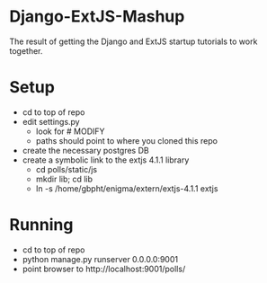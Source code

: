 Django-ExtJS-Mashup
===================

The result of getting the Django and ExtJS startup tutorials to work together. 

Setup
====
   * cd to top of repo
   * edit settings.py
       * look for # MODIFY
       * paths should point to where you cloned this repo
   * create the necessary postgres DB
   * create a symbolic link to the extjs 4.1.1 library
      * cd polls/static/js
      * mkdir lib; cd lib
      * ln -s /home/gbpht/enigma/extern/extjs-4.1.1 extjs

Running
======
   * cd to top of repo
   * python manage.py runserver 0.0.0.0:9001
   * point browser to http://localhost:9001/polls/

